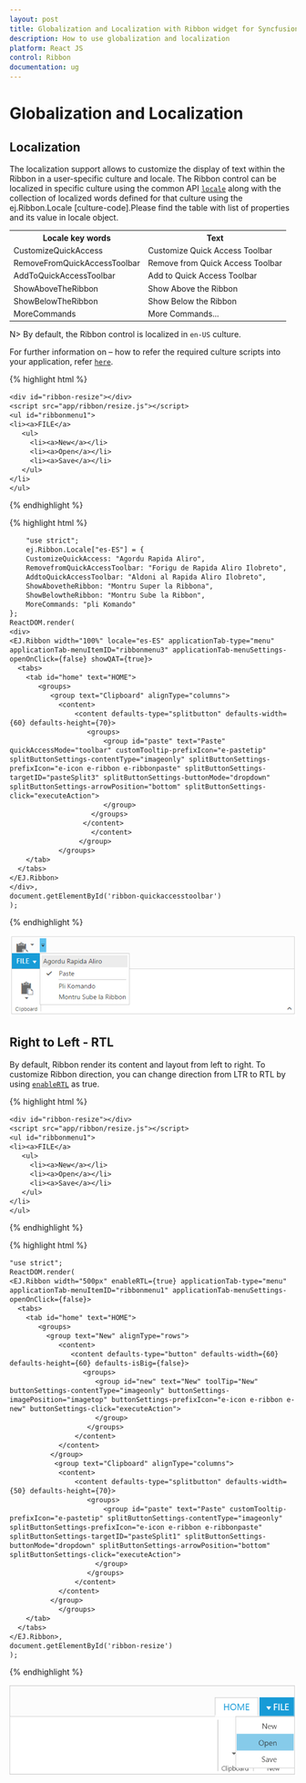 ```yaml
---
layout: post
title: Globalization and Localization with Ribbon widget for Syncfusion Essential JS
description: How to use globalization and localization 
platform: React JS
control: Ribbon
documentation: ug
---
```

# Globalization and Localization

## Localization

The localization support allows to customize the display of text within the Ribbon in a user-specific culture and locale. The Ribbon control can be localized in specific culture using the common API [`locale`](https://help.syncfusion.com/api/js/ejribbon#members:locale) along with the collection of localized words defined for that culture using the ej.Ribbon.Locale [culture-code].Please find the table with list of properties and its value in locale object.

<table>
<tr>
<th>
Locale key words </th><th>
Text</th></tr>
<tr>
<td>
CustomizeQuickAccess</td><td>
Customize Quick Access Toolbar</td></tr>
<tr>
<td>
RemoveFromQuickAccessToolbar</td><td>
Remove from Quick Access Toolbar</td></tr>
<tr>
<td>
AddToQuickAccessToolbar</td><td>
Add to Quick Access Toolbar</td></tr>
<tr>
<td>
ShowAboveTheRibbon</td><td>
Show Above the Ribbon</td></tr>
<tr>
<td>
ShowBelowTheRibbon</td><td>
Show Below the Ribbon</td></tr>
<tr>
<td>
MoreCommands</td><td>
More Commands...</td></tr>
</table>

N> By default, the Ribbon control is localized in `en-US` culture.

For further information on – how to refer the required culture scripts into your application, refer [`here`](https://help.syncfusion.com/js/localization).

{% highlight html %}

    <div id="ribbon-resize"></div>
    <script src="app/ribbon/resize.js"></script>
    <ul id="ribbonmenu1">
    <li><a>FILE</a>
       <ul>
         <li><a>New</a></li>
         <li><a>Open</a></li>
         <li><a>Save</a></li>
	   </ul>
    </li>
    </ul>

{% endhighlight %}

{% highlight html %}

        "use strict"; 
        ej.Ribbon.Locale["es-ES"] = {
		CustomizeQuickAccess: "Agordu Rapida Aliro",
		RemovefromQuickAccessToolbar: "Forigu de Rapida Aliro Ilobreto",
		AddtoQuickAccessToolbar: "Aldoni al Rapida Aliro Ilobreto",
		ShowAbovetheRibbon: "Montru Super la Ribbona",
		ShowBelowtheRibbon: "Montru Sube la Ribbon",
		MoreCommands: "pli Komando"
	};
    ReactDOM.render(
    <div>
    <EJ.Ribbon width="100%" locale="es-ES" applicationTab-type="menu" applicationTab-menuItemID="ribbonmenu3" applicationTab-menuSettings-openOnClick={false} showQAT={true}>
      <tabs>
        <tab id="home" text="HOME">
           <groups>
			  <group text="Clipboard" alignType="columns">
                <content>
                    <content defaults-type="splitbutton" defaults-width={60} defaults-height={70}>
                       <groups>
                           <group id="paste" text="Paste" quickAccessMode="toolbar" customTooltip-prefixIcon="e-pastetip" splitButtonSettings-contentType="imageonly" splitButtonSettings-prefixIcon="e-icon e-ribbon e-ribbonpaste" splitButtonSettings-targetID="pasteSplit3" splitButtonSettings-buttonMode="dropdown" splitButtonSettings-arrowPosition="bottom" splitButtonSettings-click="executeAction">
                           </group>
                        </groups>
                      </content>                  
                        </content>
                     </group>    
				</groups>  
        </tab>
      </tabs>
    </EJ.Ribbon>
    </div>, 
    document.getElementById('ribbon-quickaccesstoolbar')
    );

{% endhighlight %}

![](Globalizationandlocalization_images/Globalizationandlocalization._img1.png)

## Right to Left - RTL

By default, Ribbon render its content and layout from left to right. To customize Ribbon direction, you can change direction from LTR to RTL by using [`enableRTL`](https://help.syncfusion.com/api/js/ejribbon#members:enablertl) as true.

{% highlight html %}

    <div id="ribbon-resize"></div>
    <script src="app/ribbon/resize.js"></script>
    <ul id="ribbonmenu1">
    <li><a>FILE</a>
       <ul>
         <li><a>New</a></li>
         <li><a>Open</a></li>
         <li><a>Save</a></li>
	   </ul>
    </li>
    </ul>

{% endhighlight %}

{% highlight html %}

    "use strict"; 
    ReactDOM.render(
    <EJ.Ribbon width="500px" enableRTL={true} applicationTab-type="menu" applicationTab-menuItemID="ribbonmenu1" applicationTab-menuSettings-openOnClick={false}>
      <tabs>
        <tab id="home" text="HOME">
           <groups>
		     <group text="New" alignType="rows">
			    <content>
				   <content defaults-type="button" defaults-width={60} defaults-height={60} defaults-isBig={false}>
				      <groups>
					     <group id="new" text="New" toolTip="New" buttonSettings-contentType="imageonly" buttonSettings-imagePosition="imagetop" buttonSettings-prefixIcon="e-icon e-ribbon e-new" buttonSettings-click="executeAction">
						 </group>
					   </groups>
					</content>
				</content>
			  </group>	
			   <group text="Clipboard" alignType="columns">
                <content>
                    <content defaults-type="splitbutton" defaults-width={50} defaults-height={70}>
                       <groups>
                           <group id="paste" text="Paste" customTooltip-prefixIcon="e-pastetip" splitButtonSettings-contentType="imageonly" splitButtonSettings-prefixIcon="e-icon e-ribbon e-ribbonpaste" splitButtonSettings-targetID="pasteSplit1" splitButtonSettings-buttonMode="dropdown" splitButtonSettings-arrowPosition="bottom" splitButtonSettings-click="executeAction">
						 </group>
					   </groups>
					</content>
				</content>
			  </group>
				</groups>  				
        </tab>
      </tabs>
    </EJ.Ribbon>,
    document.getElementById('ribbon-resize')
    );

{% endhighlight %}

![](Globalizationandlocalization_images/Globalizationandlocalization._img2.png)


